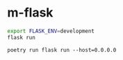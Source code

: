 # m-flask

```bash
export FLASK_ENV=development
flask run
```

`poetry run flask run --host=0.0.0.0`
